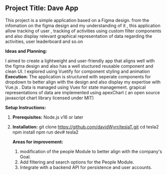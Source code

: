 ## Project Title: Dave App

This project is a simple  application based on a Figma design. from the infomation on the figma design and my understanding of it , this application allow tracking of user , tracking of activities using custom filter components and also display relevant graphical representation of data regarding the activities, user leaderboard and so.on 

**Ideas and Planning:**

I aimed to create a lightweight and user-friendly app that aligns well with the figma design and also has  a well stuctured reusable component and  clean UI. I explored using Vuetify for component styling and animation 
**Execution:**
The application is structured with seperate components for dropdown to better align with the design and also display my expertise with Vue.js . Data is managed using Vuex for state management. grapical representations of data are implemented using apexChart ( an open source javascript chart library licensed under MIT) 

**Setup Instructions:**

1. **Prerequisites:** Node.js v16 or later

2. **Installation:**
   git clone https://github.com/davidWyrr/teslaT.git
   cd tesla2
   npm install
   npm run dev# tesla2


   **Areas for improvement:**
   1. modification of the people Module to better align with the company's Goal.
   2. Add filtering and search options for the People Module.
   1. Integrate with a backend API for persistence and user accounts.

